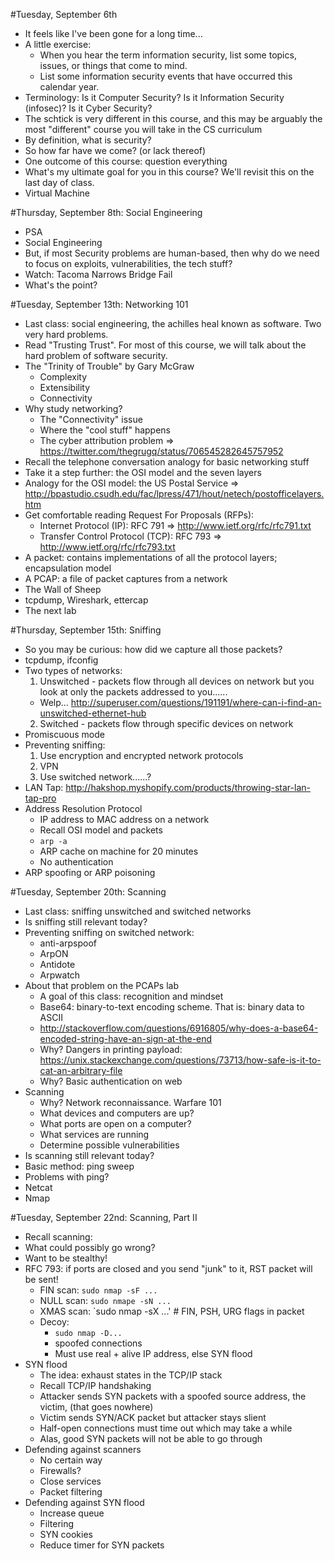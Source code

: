 #Tuesday, September 6th
* It feels like I've been gone for a long time...
* A little exercise:
  - When you hear the term information security, list some topics, issues, or things that come to mind.
  - List some information security events that have occurred this calendar year.
* Terminology: Is it Computer Security?  Is it Information Security (infosec)?  Is it Cyber Security?
* The schtick is very different in this course, and this may be arguably the most "different" course you will take in the CS curriculum
* By definition, what is security?
* So how far have we come? (or lack thereof)
* One outcome of this course: question everything
* What's my ultimate goal for you in this course?  We'll revisit this on the last day of class.
* Virtual Machine

#Thursday, September 8th: Social Engineering
* PSA
* Social Engineering
* But, if most Security problems are human-based, then why do we need to focus on exploits, vulnerabilities, the tech stuff?
* Watch: Tacoma Narrows Bridge Fail
* What's the point?

#Tuesday, September 13th: Networking 101
* Last class: social engineering, the achilles heal known as software.  Two very hard problems.
* Read "Trusting Trust".  For most of this course, we will talk about the hard problem of software security.
* The "Trinity of Trouble" by Gary McGraw
	- Complexity
	- Extensibility
	- Connectivity
* Why study networking?
	- The "Connectivity" issue
	- Where the "cool stuff" happens
	- The cyber attribution problem => https://twitter.com/thegrugq/status/706545282645757952
* Recall the telephone conversation analogy for basic networking stuff
* Take it a step further: the OSI model and the seven layers
* Analogy for the OSI model: the US Postal Service => http://bpastudio.csudh.edu/fac/lpress/471/hout/netech/postofficelayers.htm
* Get comfortable reading Request For Proposals (RFPs):
	- Internet Protocol (IP): RFC 791 => http://www.ietf.org/rfc/rfc791.txt
	- Transfer Control Protocol (TCP): RFC 793 => http://www.ietf.org/rfc/rfc793.txt
* A packet: contains implementations of all the protocol layers; encapsulation model
* A PCAP: a file of packet captures from a network
* The Wall of Sheep
* tcpdump, Wireshark, ettercap
* The next lab

#Thursday, September 15th: Sniffing
* So you may be curious: how did we capture all those packets?
* tcpdump, ifconfig
* Two types of networks:
  1. Unswitched - packets flow through all devices on network but you look at only the packets addressed to you......
    - Welp... http://superuser.com/questions/191191/where-can-i-find-an-unswitched-ethernet-hub
  2. Switched - packets flow through specific devices on network
* Promiscuous mode
* Preventing sniffing:
  1. Use encryption and encrypted network protocols
  2. VPN
  3. Use switched network......?
* LAN Tap: http://hakshop.myshopify.com/products/throwing-star-lan-tap-pro
* Address Resolution Protocol
  * IP address to MAC address on a network
  * Recall OSI model and packets
  * `arp -a`
  * ARP cache on machine for 20 minutes
  * No authentication
* ARP spoofing or ARP poisoning

#Tuesday, September 20th: Scanning
* Last class: sniffing unswitched and switched networks
* Is sniffing still relevant today?
* Preventing sniffing on switched network:
  * anti-arpspoof
  * ArpON
  * Antidote
  * Arpwatch
* About that problem on the PCAPs lab
  * A goal of this class: recognition and mindset
  * Base64: binary-to-text encoding scheme.  That is: binary data to ASCII
  * http://stackoverflow.com/questions/6916805/why-does-a-base64-encoded-string-have-an-sign-at-the-end
  * Why? Dangers in printing payload: https://unix.stackexchange.com/questions/73713/how-safe-is-it-to-cat-an-arbitrary-file
  * Why? Basic authentication on web
* Scanning
  * Why? Network reconnaissance.  Warfare 101
  * What devices and computers are up?
  * What ports are open on a computer?
  * What services are running
  * Determine possible vulnerabilities
* Is scanning still relevant today?
* Basic method: ping sweep
* Problems with ping?
* Netcat
* Nmap

#Tuesday, September 22nd: Scanning, Part II
* Recall scanning:
* What could possibly go wrong?
* Want to be stealthy!
* RFC 793: if ports are closed and you send "junk" to it, RST packet will be sent!
  * FIN scan: `sudo nmap -sF ...`
  * NULL scan: `sudo nmape -sN ...`
  * XMAS scan: `sudo nmap -sX ...' # FIN, PSH, URG flags in packet
  * Decoy:
    * `sudo nmap -D...`
    * spoofed connections
    * Must use real + alive IP address, else SYN flood
* SYN flood
    * The idea: exhaust states in the TCP/IP stack
    * Recall TCP/IP handshaking
    * Attacker sends SYN packets with a spoofed source address, the victim, (that goes nowhere)
    * Victim sends SYN/ACK packet but attacker stays slient
    * Half-open connections must time out which may take a while
    * Alas, good SYN packets will not be able to go through
* Defending against scanners
  * No certain way
  * Firewalls?
  * Close services
  * Packet filtering
* Defending against SYN flood
  * Increase queue
  * Filtering
  * SYN cookies
  * Reduce timer for SYN packets